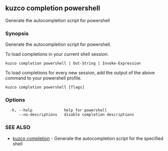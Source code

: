 ## kuzco completion powershell

Generate the autocompletion script for powershell

### Synopsis

Generate the autocompletion script for powershell.

To load completions in your current shell session:

	kuzco completion powershell | Out-String | Invoke-Expression

To load completions for every new session, add the output of the above command
to your powershell profile.


```
kuzco completion powershell [flags]
```

### Options

```
  -h, --help              help for powershell
      --no-descriptions   disable completion descriptions
```

### SEE ALSO

* [kuzco completion](kuzco_completion.md)	 - Generate the autocompletion script for the specified shell

